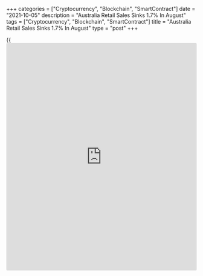 +++
categories = ["Cryptocurrency", "Blockchain", "SmartContract"]
date = "2021-10-05"
description = "Australia Retail Sales Sinks 1.7% In August"
tags = ["Cryptocurrency", "Blockchain", "SmartContract"]
title = "Australia Retail Sales Sinks 1.7% In August"
type = "post"
+++

{{<iframe id="large-banner" src="https://www.bounty.group/#slide=5.0" width="100%" height="600" scrolling="no" style="border: 0px solid rgb(216, 221, 230); border-radius: 3px;">}}

The total value of retail sales in Australia was down a seasonally
adjusted 1.7 percent on month in August, the Australian Bureau of
Statistics said on Tuesday - coming in at A$29.275 billion.

Individually, household goods (-2.3 percent), clothing (-15.7 percent),
department stores (-10.2 percent) and cafes and restaurants (-7.0
percent) were down - while food (2.1 percent) and other retailing (0.8
percent) were up.

By region, sales were down in New South Wales, Victoria, Queensland,
Tasmania, Northern Territory and Capital Territory. Sales were up in
South Australia and Western Australia.

On a yearly basis, retail sales were down 0.7 percent.

For comments and feedback [contact](https://www.playgroundfx.com/contact/): editorial@rtt[news](https://www.letsplayfx.com/blog/forex-news-website/).com

[Economic News][1]

 **What parts of the world are seeing the best (and worst) economic
performances lately? Click[here][2] to check out our [Econ Scorecard][2]
and find out! See up-to-the-moment [ranking](https://www.playgroundfx.com/blog/crypto-exchange-ranking/)s for the best and worst
performers in [GDP][3], [unemployment rate][4], [inflation][5] and much
more.**

   1. www.rtt[news](https://www.letsplayfx.com/blog/forex-news-website/).com/Content/EconomicNews.aspx
   2. www.rtt[news](https://www.letsplayfx.com/blog/forex-news-website/).com/economic-scorecard/world-rank/PPI/highest-performance.aspx
   3. www.rtt[news](https://www.letsplayfx.com/blog/forex-news-website/).com/economic-scorecard/world-rank/GDP/highest-performance.aspx
   4. www.rtt[news](https://www.letsplayfx.com/blog/forex-news-website/).com/economic-scorecard/world-rank/unemployment-rate/lowest-performance.aspx
   5. www.rtt[news](https://www.letsplayfx.com/blog/forex-news-website/).com/economic-scorecard/world-rank/CPI/highest-performance.aspx